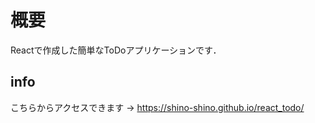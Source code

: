 # 概要

Reactで作成した簡単なToDoアプリケーションです．

## info
こちらからアクセスできます → https://shino-shino.github.io/react_todo/


